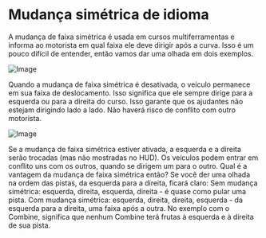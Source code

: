 # Mudança simétrica de idioma


A mudança de faixa simétrica é usada em cursos multiferramentas e informa ao motorista em qual faixa ele deve dirigir após a curva.
Isso é um pouco difícil de entender, então vamos dar uma olhada em dois exemplos.


![Image](/home/runner/work/CourseplayHelp/CourseplayHelp/regularchange_0_0_1020_765.png)


Quando a mudança de faixa simétrica é desativada, o veículo permanece em sua faixa de deslocamento.
Isso significa que ele sempre dirige para a esquerda ou para a direita do curso.
Isso garante que os ajudantes não estejam dirigindo lado a lado.
Não haverá risco de conflito com outro motorista.


![Image](/home/runner/work/CourseplayHelp/CourseplayHelp/symetricchange_0_0_1020_765.png)


Se a mudança de faixa simétrica estiver ativada, a esquerda e a direita serão trocadas (mas não mostradas no HUD).
Os veículos podem entrar em conflito uns com os outros, quando se dirigem um para o outro.
Qual é a vantagem da mudança de faixa simétrica então?
Se você der uma olhada na ordem das pistas, da esquerda para a direita, ficará claro:
Sem mudança simétrica: esquerda, direita, esquerda, direita - é quase como pular uma pista.
Com mudança simétrica: esquerda, direita, direita, esquerda - da esquerda para a direita, uma faixa após a outra.
No exemplo com o Combine, significa que nenhum Combine terá frutas à esquerda e à direita de sua pista.


